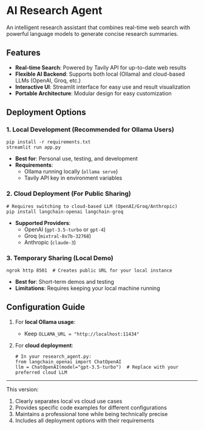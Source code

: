 # AI Research Agent

An intelligent research assistant that combines real-time web search with powerful language models to generate concise research summaries.

## Features

- **Real-time Search**: Powered by Tavily API for up-to-date web results
- **Flexible AI Backend**: Supports both local (Ollama) and cloud-based LLMs (OpenAI, Groq, etc.)
- **Interactive UI**: Streamlit interface for easy use and result visualization
- **Portable Architecture**: Modular design for easy customization

## Deployment Options

### 1. Local Development (Recommended for Ollama Users)
```
pip install -r requirements.txt
streamlit run app.py
```
- **Best for**: Personal use, testing, and development
- **Requirements**:
  - Ollama running locally (`ollama serve`)
  - Tavily API key in environment variables

### 2. Cloud Deployment (For Public Sharing)
```
# Requires switching to cloud-based LLM (OpenAI/Groq/Anthropic)
pip install langchain-openai langchain-groq
```
- **Supported Providers**:
  - OpenAI (`gpt-3.5-turbo` or `gpt-4`)
  - Groq (`mixtral-8x7b-32768`)
  - Anthropic (`claude-3`)

### 3. Temporary Sharing (Local Demo)
```
ngrok http 8501  # Creates public URL for your local instance
```
- **Best for**: Short-term demos and testing
- **Limitations**: Requires keeping your local machine running

## Configuration Guide

1. For **local Ollama usage**:
   - Keep `OLLAMA_URL = "http://localhost:11434"`
   
2. For **cloud deployment**:
   ```
   # In your research_agent.py:
   from langchain_openai import ChatOpenAI
   llm = ChatOpenAI(model="gpt-3.5-turbo")  # Replace with your preferred cloud LLM
   ```

---

This version:
1. Clearly separates local vs cloud use cases
2. Provides specific code examples for different configurations
3. Maintains a professional tone while being technically precise
4. Includes all deployment options with their requirements
